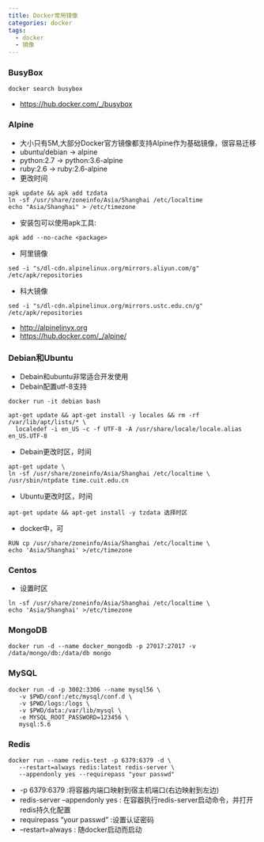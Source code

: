 ```yaml
---
title: Docker常用镜像
categories: docker
tags:
  - docker
  - 镜像
---
```


### BusyBox

```sh
docker search busybox
``` 
- https://hub.docker.com/_/busybox

### Alpine
- 大小只有5M,大部分Docker官方镜像都支持Alpine作为基础镜像，很容易迁移
- ubuntu/debian -> alpine
- python:2.7 -> python:3.6-alpine
- ruby:2.6 -> ruby:2.6-alpine
- 更改时间

<!--more-->

```
apk update && apk add tzdata
ln -sf /usr/share/zoneinfo/Asia/Shanghai /etc/localtime
echo "Asia/Shanghai" > /etc/timezone
```
- 安装包可以使用apk工具:
```
apk add --no-cache <package> 
```
- 阿里镜像
```
sed -i "s/dl-cdn.alpinelinux.org/mirrors.aliyun.com/g" /etc/apk/repositories
```
- 科大镜像
```
sed -i "s/dl-cdn.alpinelinux.org/mirrors.ustc.edu.cn/g" /etc/apk/repositories
```

- http://alpinelinyx.org
- https://hub.docker.com/_/alpine/

### Debian和Ubuntu
- Debain和ubuntu非常适合开发使用
- Debain配置utf-8支持

```
docker run -it debian bash

apt-get update && apt-get install -y locales && rm -rf /var/lib/apt/lists/* \
  localedef -i en_US -c -f UTF-8 -A /usr/share/locale/locale.alias en_US.UTF-8

```
- Debain更改时区，时间
```
apt-get update \
ln -sf /usr/share/zoneinfo/Asia/Shanghai /etc/localtime \
/usr/sbin/ntpdate time.cuit.edu.cn
```

- Ubuntu更改时区，时间
```
apt-get update && apt-get install -y tzdata 选择时区
```
- docker中，可
```
RUN cp /usr/share/zoneinfo/Asia/Shanghai /etc/localtime \
echo 'Asia/Shanghai' >/etc/timezone
```

### Centos
- 设置时区
```
ln -sf /usr/share/zoneinfo/Asia/Shanghai /etc/localtime \
echo 'Asia/Shanghai' >/etc/timezone
```

### MongoDB
```
docker run -d --name docker_mongodb -p 27017:27017 -v /data/mongo/db:/data/db mongo
```

### MySQL
```
docker run -d -p 3002:3306 --name mysql56 \
   -v $PWD/conf:/etc/mysql/conf.d \
   -v $PWD/logs:/logs \
   -v $PWD/data:/var/lib/mysql \
   -e MYSQL_ROOT_PASSWORD=123456 \
   mysql:5.6
```

### Redis
```
docker run --name redis-test -p 6379:6379 -d \
   --restart=always redis:latest redis-server \
   --appendonly yes --requirepass "your passwd"
```
- -p 6379:6379 :将容器内端口映射到宿主机端口(右边映射到左边) 
- redis-server –appendonly yes : 在容器执行redis-server启动命令，并打开redis持久化配置 
- requirepass “your passwd” :设置认证密码 
- –restart=always : 随docker启动而启动

